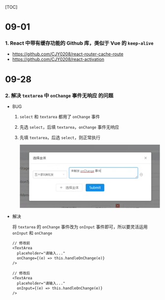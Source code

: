 [TOC]

# 09-01

### 1. React 中带有缓存功能的 Github 库，类似于 Vue 的 `keep-alive`

- https://github.com/CJY0208/react-router-cache-route
- https://github.com/CJY0208/react-activation



# 09-28

### 2. 解决 `textarea` 中 `onChange` 事件无响应 的问题

* BUG

  1. `select` 和 `textarea` 都用了 `onChange` 事件

  2. 先选 `select`，后填 `textarea`，`onChange` 事件无响应

  3. 先填 `textarea`，后选 `select`，则正常执行

     ![Snipaste_2022-09-28_22-26-15](images/Snipaste_2022-09-28_22-26-15.png)

* 解决

  将 `textarea` 的 `onChange` 事件改为 `onInput` 事件即可，所以要灵活运用 `onInput` 和 `onChange`

  ```react
  // 修改前
  <TextArea
    placeholder="请输入..."
    onChange={(e) => this.handleOnChange(e)}
  />
  
  // 修改后
  <TextArea
    placeholder="请输入..."
    onInput={(e) => this.handleOnChange(e)}
  />
  ```